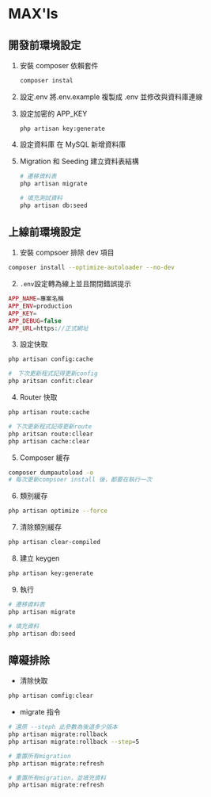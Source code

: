 # MAX'Is

## 開發前環境設定

1. 安裝 composer 依賴套件

   ```bash
   composer instal
   ```

2. 設定.env
   將.env.example 複製成 .env 並修改與資料庫連線

3. 設定加密的 APP_KEY

   ```bash=
   php artisan key:generate
   ```

4. 設定資料庫
   在 MySQL 新增資料庫

5. Migration 和 Seeding 建立資料表結構

   ```bash
   # 遷移資料表
   php artisan migrate

   # 填充測試資料
   php artisan db:seed
   ```

## 上線前環境設定

1. 安裝 compsoer 排除 dev 項目

```bash
composer install --optimize-autoloader --no-dev
```

2. `.env`設定轉為線上並且關閉錯誤提示

```php
APP_NAME=專案名稱
APP_ENV=production
APP_KEY=
APP_DEBUG=false
APP_URL=https://正式網址
```

3. 設定快取

```bash
php artisan config:cache

#　下次更新程式記得更新config
php aritsan confit:clear
```

4. Router 快取

```bash
php artisan route:cache

# 下次更新程式記得更新route
php aritsan route:cllear
php artisan cache:clear
```

5. Composer 緩存

```bash
composer dumpautoload -o
# 每次更新compsoer install 後，都要在執行一次
```

6. 類別緩存

```bash
php artisan optimize --force
```

7. 清除類別緩存

```bash
php artisan clear-compiled
```

8. 建立 keygen

```bash
php artisan key:generate
```

9. 執行

```bash
# 遷移資料表
php artisan migrate

# 填充資料
php artisan db:seed
```

## 障礙排除

- 清除快取

```bash
php artisan comfig:clear
```

- migrate 指令

```bash
# 還原 --steph 此參數為後退多少版本
php artisan migrate:rollback
php artisan migrate:rollback --step=5

# 重置所有migration
php artisan migrate:refresh

# 重置所有migration，並填充資料
php artisan migrate:refresh
```

